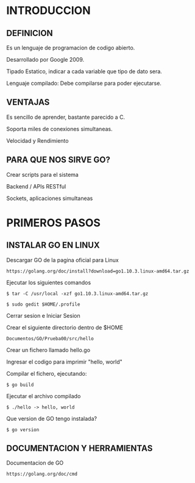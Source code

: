 INTRODUCCION
===

## DEFINICION

Es un lenguaje de programacion de codigo abierto.

Desarrollado por Google 2009.

Tipado Estatico, indicar a cada variable que tipo de dato sera.

Lenguaje compilado: Debe compilarse para poder ejecutarse.

## VENTAJAS

Es sencillo de aprender, bastante parecido a C.

Soporta miles de conexiones simultaneas.

Velocidad y Rendimiento

## PARA QUE NOS SIRVE GO?

Crear scripts para el sistema

Backend / APIs RESTful

Sockets, aplicaciones simultaneas

PRIMEROS PASOS
===

## INSTALAR GO EN LINUX
		
Descargar GO de la pagina oficial para Linux

	https://golang.org/doc/install?download=go1.10.3.linux-amd64.tar.gz

Ejecutar los siguientes comandos
		
	$ tar -C /usr/local -xzf go1.10.3.linux-amd64.tar.gz
		
	$ sudo gedit $HOME/.profile

Cerrar sesion e Iniciar Sesion
	
Crear el siguiente directorio dentro de $HOME
		
	Documentos/GO/Prueba00/src/hello

Crear un fichero llamado hello.go

Ingresar el codigo para imprimir "hello, world"

Compilar el fichero, ejecutando:
		
	$ go build

Ejecutar el archivo compilado
		
	$ ./hello -> hello, world
		
Que version de GO tengo instalada?
	
	$ go version

## DOCUMENTACION Y HERRAMIENTAS

Documentacion de GO
	
	https://golang.org/doc/cmd

	
		
	
